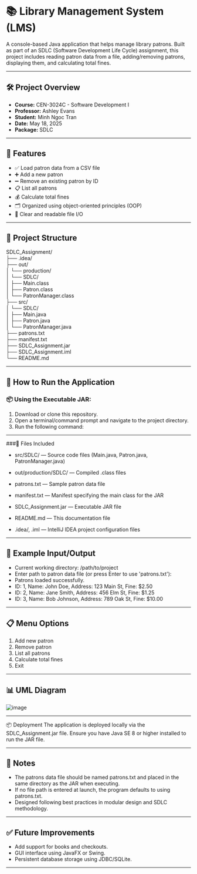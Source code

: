 # 📚 Library Management System (LMS)

A console-based Java application that helps manage library patrons. Built as part of an SDLC (Software Development Life Cycle) assignment, this project includes reading patron data from a file, adding/removing patrons, displaying them, and calculating total fines.

---

## 🛠️ Project Overview

- **Course:** CEN-3024C - Software Development I  
- **Professor:** Ashley Evans  
- **Student:** Minh Ngoc Tran  
- **Date:** May 18, 2025  
- **Package:** SDLC  

---

## 📁 Features

- ✅ Load patron data from a CSV file  
- ➕ Add a new patron  
- ➖ Remove an existing patron by ID  
- 📋 List all patrons  
- 💰 Calculate total fines  
- 🗂 Organized using object-oriented principles (OOP)  
- 📄 Clear and readable file I/O  

---
## 🧩 Project Structure

SDLC_Assignment/<br>
├── .idea/<br>
├── out/<br>
│ └── production/<br>
│ └── SDLC/<br>
│ ├── Main.class<br>
│ ├── Patron.class<br>
│ └── PatronManager.class<br>
├── src/<br>
│ └── SDLC/<br>
│ ├── Main.java<br>
│ ├── Patron.java<br>
│ └── PatronManager.java<br>
├── patrons.txt<br>
├── manifest.txt<br>
├── SDLC_Assignment.jar<br>
├── SDLC_Assignment.iml<br>
└── README.md<br>

---

## 🚀 How to Run the Application
### 📦 Using the Executable JAR:

1. Download or clone this repository.
2. Open a terminal/command prompt and navigate to the project directory.
3. Run the following command:



---

###📜 Files Included
- src/SDLC/ — Source code files (Main.java, Patron.java, PatronManager.java)

- out/production/SDLC/ — Compiled .class files

- patrons.txt — Sample patron data file

- manifest.txt — Manifest specifying the main class for the JAR

- SDLC_Assignment.jar — Executable JAR file

- README.md — This documentation file

- .idea/, .iml — IntelliJ IDEA project configuration files

---

## 🧪 Example Input/Output

- Current working directory: /path/to/project
- Enter path to patron data file (or press Enter to use 'patrons.txt'): 
- Patrons loaded successfully.
- ID: 1, Name: John Doe, Address: 123 Main St, Fine: $2.50
- ID: 2, Name: Jane Smith, Address: 456 Elm St, Fine: $1.25
- ID: 3, Name: Bob Johnson, Address: 789 Oak St, Fine: $10.00

---

  ## 📋 Menu Options

1. Add new patron  
2. Remove patron  
3. List all patrons  
4. Calculate total fines  
5. Exit

---
## 📊 UML Diagram

![image](https://github.com/user-attachments/assets/7b0b1139-125c-4531-922e-7c0d45f674e8)

---

📦 Deployment
The application is deployed locally via the SDLC_Assignment.jar file. Ensure you have Java SE 8 or higher installed to run the JAR file.

---

## 📌 Notes

- The patrons data file should be named patrons.txt and placed in the same directory as the JAR when executing.
- If no file path is entered at launch, the program defaults to using patrons.txt.
- Designed following best practices in modular design and SDLC methodology.
  
---

## ✅ Future Improvements

- Add support for books and checkouts.
- GUI interface using JavaFX or Swing.
- Persistent database storage using JDBC/SQLite.

---
